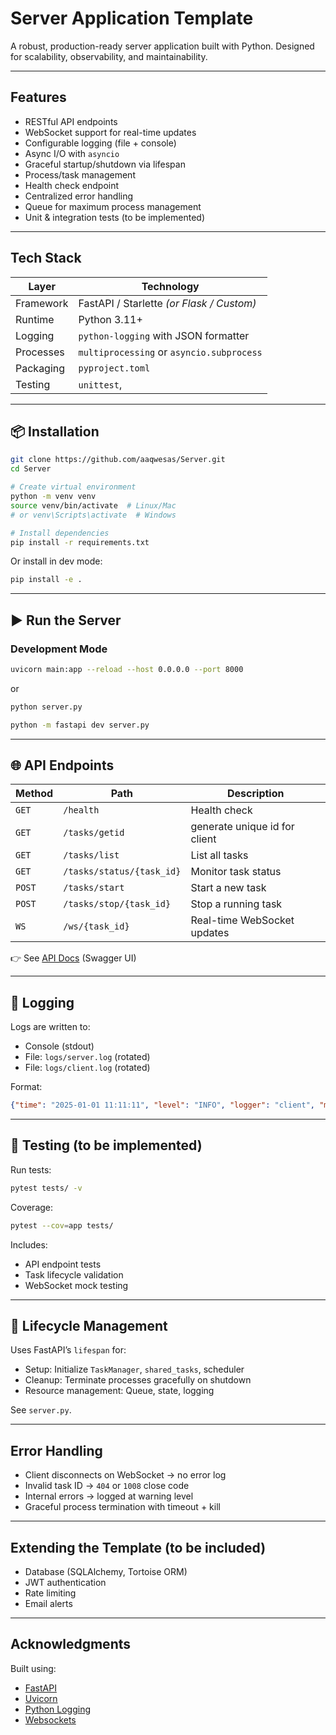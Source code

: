 # Server Application Template

A robust, production-ready server application built with Python. Designed for scalability, observability, and maintainability.

---

## Features

- RESTful API endpoints
- WebSocket support for real-time updates
- Configurable logging (file + console)
- Async I/O with `asyncio`
- Graceful startup/shutdown via lifespan
- Process/task management
- Health check endpoint
- Centralized error handling
- Queue for maximum process management
- Unit & integration tests (to be implemented)

---

## Tech Stack

| Layer | Technology |
|------|------------|
| Framework | FastAPI / Starlette *(or Flask / Custom)* |
| Runtime | Python 3.11+ |
| Logging | `python-logging` with JSON formatter |
| Processes | `multiprocessing` or `asyncio.subprocess` |
| Packaging | `pyproject.toml` |
| Testing | `unittest`, |

---

## 📦 Installation

```bash
git clone https://github.com/aaqwesas/Server.git
cd Server

# Create virtual environment
python -m venv venv
source venv/bin/activate  # Linux/Mac
# or venv\Scripts\activate  # Windows

# Install dependencies
pip install -r requirements.txt
```

Or install in dev mode:
```bash
pip install -e .
```

---

## ▶️ Run the Server

### Development Mode
```bash
uvicorn main:app --reload --host 0.0.0.0 --port 8000
```
or 
```bash
python server.py
```
```bash
python -m fastapi dev server.py
```

---

## 🌐 API Endpoints

| Method | Path | Description |
|-------|------|-------------|
| `GET` | `/health` | Health check |
| `GET` | `/tasks/getid`  | generate unique id for client |
| `GET` | `/tasks/list` | List all tasks |
| `GET` | `/tasks/status/{task_id}` | Monitor task status |
| `POST` | `/tasks/start` | Start a new task |
| `POST` | `/tasks/stop/{task_id}` | Stop a running task |
| `WS`  | `/ws/{task_id}` | Real-time WebSocket updates |

👉 See [API Docs](http://localhost:8000/docs) (Swagger UI)

---

## 📝 Logging

Logs are written to:
- Console (stdout)
- File: `logs/server.log` (rotated)
- File: `logs/client.log`  (rotated)

Format:
```json
{"time": "2025-01-01 11:11:11", "level": "INFO", "logger": "client", "message": "your_message"}
```
---

## 🧪 Testing (to be implemented)

Run tests:
```bash
pytest tests/ -v
```

Coverage:
```bash
pytest --cov=app tests/
```

Includes:
- API endpoint tests
- Task lifecycle validation
- WebSocket mock testing

---

## 🔄 Lifecycle Management

Uses FastAPI’s `lifespan` for:
- Setup: Initialize `TaskManager`, `shared_tasks`, scheduler
- Cleanup: Terminate processes gracefully on shutdown
- Resource management: Queue, state, logging

See `server.py`.

---

## Error Handling

- Client disconnects on WebSocket → no error log
- Invalid task ID → `404` or `1008` close code
- Internal errors → logged at warning level
- Graceful process termination with timeout + kill

---

## Extending the Template (to be included)

- Database (SQLAlchemy, Tortoise ORM)
- JWT authentication
- Rate limiting
- Email alerts


---

## Acknowledgments

Built using:
- [FastAPI](https://fastapi.tiangolo.com/)
- [Uvicorn](https://www.uvicorn.org/)
- [Python Logging](https://docs.python.org/3/library/logging.html)
- [Websockets](https://websockets.readthedocs.io/en/stable/index.html#)
